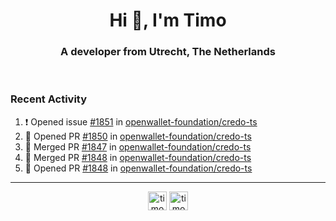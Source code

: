 <h1 align="center">Hi 👋, I'm Timo</h1>
<h3 align="center">A developer from Utrecht, The Netherlands</h3>
<br/>
<!-- https://github.com/rahuldkjain/github-profile-readme-generator --!>

<!--  <p align="left"><img src="https://github-readme-stats.vercel.app/api?username=timoglastra&show_icons=true&count_private=true&" alt="timoglastra" /></p> --!>

<!--
Github language stats
<p align="left"><img src="https://github-readme-stats.vercel.app/api/top-langs/?username=timoglastra&layout=compact" alt="timoglastra" /><p>
-->

<!-- Codestats language stats -->
<!-- <p align="left"><img src="https://codestats-readme.vercel.app/api/top-langs/?username=timoglastra&layout=compact&language_count=12" alt="timoglastra" /><p>    --!>
  
<h3>Recent Activity</h3>

<!--START_SECTION:activity-->
1. ❗ Opened issue [#1851](https://github.com/openwallet-foundation/credo-ts/issues/1851) in [openwallet-foundation/credo-ts](https://github.com/openwallet-foundation/credo-ts)
2. 💪 Opened PR [#1850](https://github.com/openwallet-foundation/credo-ts/pull/1850) in [openwallet-foundation/credo-ts](https://github.com/openwallet-foundation/credo-ts)
3. 🎉 Merged PR [#1847](https://github.com/openwallet-foundation/credo-ts/pull/1847) in [openwallet-foundation/credo-ts](https://github.com/openwallet-foundation/credo-ts)
4. 🎉 Merged PR [#1848](https://github.com/openwallet-foundation/credo-ts/pull/1848) in [openwallet-foundation/credo-ts](https://github.com/openwallet-foundation/credo-ts)
5. 💪 Opened PR [#1848](https://github.com/openwallet-foundation/credo-ts/pull/1848) in [openwallet-foundation/credo-ts](https://github.com/openwallet-foundation/credo-ts)
<!--END_SECTION:activity-->

---

<p align="center">
<a href="https://twitter.com/timoglastra" target="blank"><img align="center" src="https://cdn.jsdelivr.net/npm/simple-icons@3.0.1/icons/twitter.svg" alt="timoglastra" height="30" width="30" /></a>
<a href="https://linkedin.com/in/timoglastra" target="blank"><img align="center" src="https://cdn.jsdelivr.net/npm/simple-icons@3.0.1/icons/linkedin.svg" alt="timoglastra" height="30" width="30" /></a>
</p>



